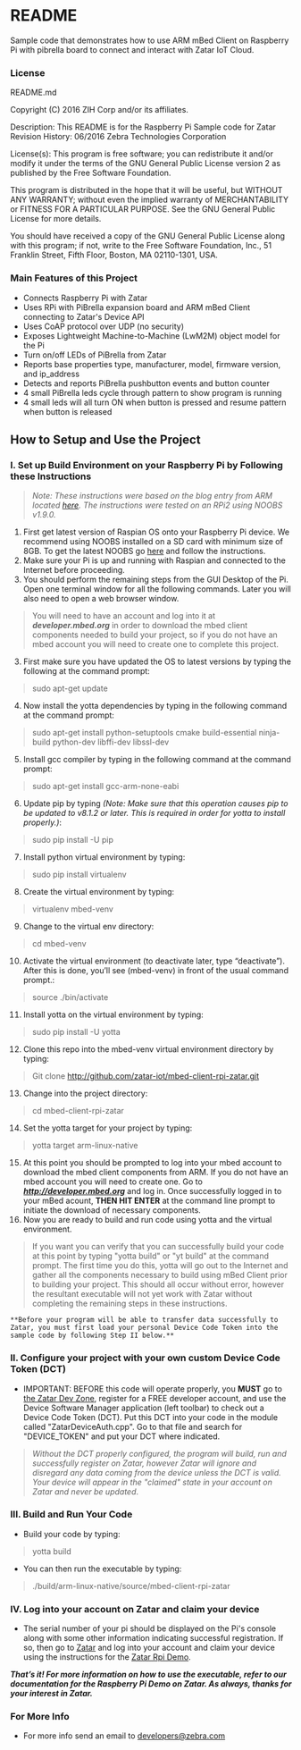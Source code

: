 # README

Sample code that demonstrates how to use ARM mBed Client on Raspberry Pi with pibrella board to connect and interact with Zatar IoT Cloud.

### License

README.md

Copyright (C) 2016 ZIH Corp and/or its affiliates.

 Description:
         This README is for the Raspberry Pi Sample code for Zatar
 Revision History:
         06/2016   Zebra Technologies Corporation

 License(s):
   This program is free software; you can redistribute it and/or modify
   it under the terms of the GNU General Public License version 2 as
   published by the Free Software Foundation.

   This program is distributed in the hope that it will be useful,
   but WITHOUT ANY WARRANTY; without even the implied warranty of
   MERCHANTABILITY or FITNESS FOR A PARTICULAR PURPOSE.  See the
   GNU General Public License for more details.

   You should have received a copy of the GNU General Public License
   along with this program; if not, write to the Free Software
   Foundation, Inc., 51 Franklin Street, Fifth Floor, Boston, MA
   02110-1301, USA.



### Main Features of this Project

* Connects Raspberry Pi with Zatar
* Uses RPi with PiBrella expansion board and ARM mBed Client connecting to Zatar's Device API
* Uses CoAP protocol over UDP (no security)
* Exposes Lightweight Machine-to-Machine (LwM2M) object model for the Pi
* Turn on/off LEDs of PiBrella from Zatar
* Reports base properties type, manufacturer, model, firmware version, and ip_address
* Detects and reports PiBrella pushbutton events and button counter
* 4 small PiBrella leds cycle through pattern to show program is running
* 4 small leds will all turn ON when button is pressed and resume pattern when button is released

## How to Setup and Use the Project

### I. Set up Build Environment on your Raspberry Pi by Following these Instructions
> _Note: These instructions were based on the blog entry from ARM located [here](http://blog.mbed.com/post/137562162237/mbed-client-communication-with-mbed-device). The instructions were tested on an RPi2 using NOOBS v1.9.0._

1. First get latest version of Raspian OS onto your Raspberry Pi device. We recommend using NOOBS installed on a SD card with minimum size of 8GB. To get the latest NOOBS go [here](https://www.raspberrypi.org/downloads/noobs/) and follow the instructions.
2. Make sure your Pi is up and running with Raspian and connected to the Internet before proceeding.
3. You should perform the remaining steps from the GUI Desktop of the Pi. Open one terminal window for all the following commands. Later you will also need to open a web browser window. 
>You will need to have an account and log into it at **_developer.mbed.org_** in order to download the mbed client components needed to build your project, so if you do not have an mbed account you will need to create one to complete this project.
3. First make sure you have updated the OS to latest versions by typing the following at the command prompt:
 > sudo apt-get update
4. Now install the yotta dependencies by typing in the following command at the command prompt:
 > sudo apt-get install python-setuptools  cmake build-essential ninja-build python-dev libffi-dev libssl-dev
5. Install gcc compiler by typing in the following command at the command prompt:
 > sudo apt-get install gcc-arm-none-eabi 
6. Update pip by typing _(Note: Make sure that this operation causes pip to be updated to v8.1.2 or later. This is required in order for yotta to install properly.)_:
 > sudo pip install -U pip
7. Install python virtual environment by typing:
 > sudo pip install virtualenv
8. Create the virtual environment by typing:
 > virtualenv mbed-venv
9. Change to the virtual env directory:
 > cd mbed-venv
10. Activate the virtual environment (to deactivate later, type “deactivate”). After this is done, you’ll see (mbed-venv) in front of the usual command prompt.:
 > source ./bin/activate 

11. Install yotta on the virtual environment by typing:
 > sudo pip install -U yotta
12. Clone this repo into the mbed-venv virtual environment directory by typing:
 > Git clone http://github.com/zatar-iot/mbed-client-rpi-zatar.git
13. Change into the project directory:
 > cd mbed-client-rpi-zatar
14. Set the yotta target for your project by typing:
 > yotta target arm-linux-native
15. At this point you should be prompted to log into your mbed account to download the mbed client components from ARM. If you do not have an mbed account you will need to create one. Go to _**http://developer.mbed.org**_ and log in. Once successfully logged in to your mBed acount, **THEN HIT ENTER** at the command line prompt to initiate the download of necessary components.
16. Now you are ready to build and run code using yotta and the virtual environment. 
 > If you want you can verify that you can successfully build your code at this point by typing "yotta build" or "yt build" at the command prompt. The first time you do this, yotta will go out to the Internet and gather all the components necessary to build using mBed Client prior to building your project. This should all occur without error, however the resultant executable will not yet work with Zatar without completing the remaining steps in these instructions.

    **Before your program will be able to transfer data successfully to Zatar, you must first load your personal Device Code Token into the sample code by following Step II below.** 



### II. Configure your project with your own custom Device Code Token (DCT)

* IMPORTANT: BEFORE this code will operate properly, you **MUST** go to [the Zatar Dev Zone](https://developer.zatar.com), register for a FREE developer account, and use the Device Software Manager application (left toolbar) to check out a Device Code Token (DCT). Put this DCT into your code in the module called "ZatarDeviceAuth.cpp". Go to that file and search for "DEVICE_TOKEN" and put your DCT where indicated.
>_Without the DCT properly configured, the program will build, run and successfully register on Zatar, however Zatar will ignore and disregard any data coming from the device unless the DCT is valid. Your device will appear in the "claimed" state in your account on Zatar and never be updated_.

### III. Build and Run Your Code
* Build your code by typing:
 > yotta build
* You can then run the executable by typing:
 > ./build/arm-linux-native/source/mbed-client-rpi-zatar

### IV. Log into your account on Zatar and claim your device
* The serial number of your pi should be displayed on the Pi's console along with some other information indicating successful registration. If so, then go to [Zatar](https://www.zatar.com/rdm-js) and log into your account and claim your device using the instructions for the [Zatar Rpi Demo](https://bitbucket.org/tberarducci/mbed-client-rpi-executables).

**_That’s it! For more information on how to use the executable, refer to our documentation for the Raspberry Pi Demo on Zatar. As always, thanks for your interest in Zatar._**


### For More Info ###

* For more info send an email to developers@zebra.com
